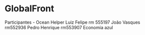 # GlobalFront
Participantes - Ocean Helper
Luiz Felipe
rm 555197
João Vasques
rm552936
Pedro Henrique
rm553907
Economia azul
